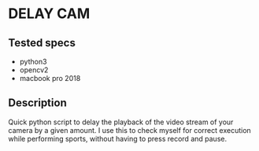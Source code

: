# DELAY CAM

## Tested specs
- python3
- opencv2
- macbook pro 2018

## Description
Quick python script to delay the playback of the video stream of your camera by a given amount.
I use this to check myself for correct execution while performing sports, without having to press record and pause.
